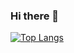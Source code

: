 ### Hi there 👋
[![Top Langs](https://github-readme-stats.vercel.app/api/top-langs/?username=jakarin-b&langs_count=8)](https://github.com/jakarin-b/github-readme-stats)
<!--
**jakarin-b/jakarin-b** is a ✨ _special_ ✨ repository because its `README.md` (this file) appears on your GitHub profile.

Here are some ideas to get you started:

- 🔭 I’m currently working on ...
- 🌱 I’m currently learning ...
- 👯 I’m looking to collaborate on ...
- 🤔 I’m looking for help with ...
- 💬 Ask me about ...
- 📫 How to reach me: ...
- 😄 Pronouns: ...
- ⚡ Fun fact: ...
-->
